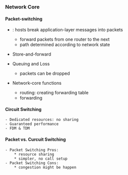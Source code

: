### Network Core
#### Packet-switching
- : hosts break application-layer messages into packets
    * forward packets from one router to the next
    * path determined according to network state

- Store-and-forward
- Queuing and Loss
    * packets can be dropped
- Network-core functions
    * routing: creating forwarding table
    * forwarding

#### Circuit Switching
    - Dedicated resources: no sharing
    - Guaranteed performance
    - FDM & TDM

#### Packet vs. Curcuit Switching
    - Packet Switching Pros:
        * resource sharing
        * simpler, no call setup
    - Packet Switching Cons:
        * congestion might be happen

